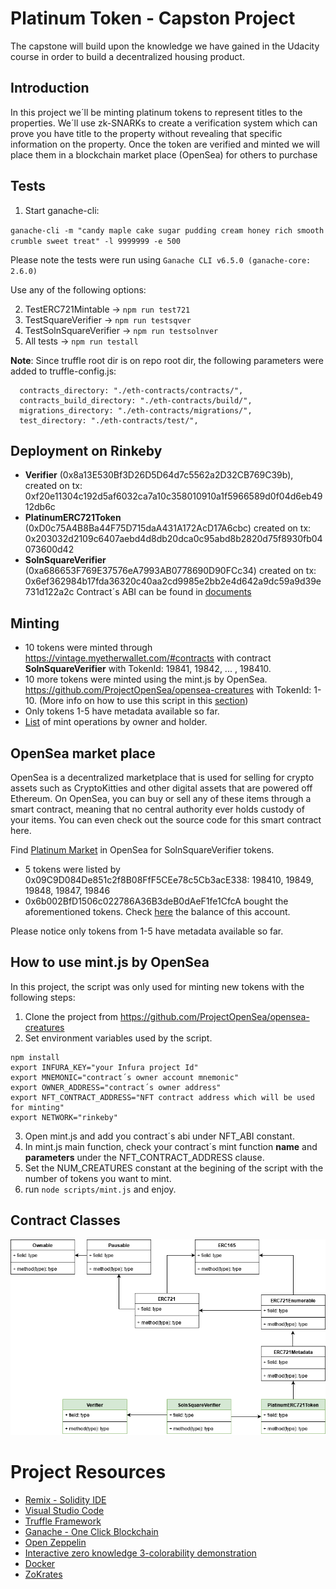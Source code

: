 # Platinum Token - Capston Project

The capstone will build upon the knowledge we have gained in the Udacity course in order to build a decentralized housing product. 

## Introduction

In this project we´ll be minting platinum tokens to represent titles to the properties. We´ll use zk-SNARKs to create a verification system which can prove you have title to the property without revealing that specific information on the property. 
Once the token are verified and minted we will place them in a blockchain market place (OpenSea) for others to purchase

## Tests

1. Start ganache-cli:

`ganache-cli -m "candy maple cake sugar pudding cream honey rich smooth crumble sweet treat" -l 9999999 -e 500`

Please note the tests were run using `Ganache CLI v6.5.0 (ganache-core: 2.6.0)`

Use any of the following options:

2. TestERC721Mintable -> `npm run test721`
3. TestSquareVerifier -> `npm run testsqver`
4. TestSolnSquareVerifier -> `npm run testsolnver`
5. All tests -> `npm run testall`

__Note__: Since truffle root dir is on repo root dir, the following parameters were added to truffle-config.js:
```
  contracts_directory: "./eth-contracts/contracts/",
  contracts_build_directory: "./eth-contracts/build/",
  migrations_directory: "./eth-contracts/migrations/",
  test_directory: "./eth-contracts/test/",
```

## Deployment on Rinkeby

- __Verifier__ (0x8a13E530Bf3D26D5D64d7c5562a2D32CB769C39b), created on tx: 0xf20e11304c192d5af6032ca7a10c358010910a1f5966589d0f04d6eb4912db6c
- __PlatinumERC721Token__ (0xD0c75A4B8Ba44F75D715daA431A172AcD17A6cbc) created on tx: 0x203032d2109c6407aebd4d8db20dca0c95abd8b2820d75f8930fb04073600d42
- __SolnSquareVerifier__ (0xa686653F769E37576eA7993AB0778690D90FCc34) created on tx: 0x6ef362984b17fda36320c40aa2cd9985e2bb2e4d642a9dc59a9d39e731d122a2c 
Contract´s ABI can be found in [documents](./documents)

## Minting

- 10 tokens were minted through https://vintage.myetherwallet.com/#contracts with contract __SolnSquareVerifier__ with TokenId: 19841, 19842, ... , 198410.
- 10 more tokens were minted using the mint.js by OpenSea. https://github.com/ProjectOpenSea/opensea-creatures with TokenId: 1-10.  (More info on how to use this script in this [section](#How-to-use-mint.js-by-OpenSea))
- Only tokens 1-5 have metadata available so far.
- [List](https://rinkeby.etherscan.io/token/0xa686653f769e37576ea7993ab0778690d90fcc34?a=0x09c9d084de851c2f8b08fff5cee78c5cb3ace338) of mint operations by owner and holder. 

## OpenSea market place

OpenSea is a decentralized marketplace that is used for selling for crypto assets such as CryptoKitties and other digital assets that are powered off Ethereum. On OpenSea, you can buy or sell any of these items through a smart contract, meaning that no central authority ever holds custody of your items. You can even check out the source code for this smart contract here.

Find [Platinum Market](https://rinkeby.opensea.io/assets/platinum) in OpenSea for SolnSquareVerifier tokens.

- 5 tokens were listed by 0x09C9D084De851c2f8B08FfF5CEe78c5Cb3acE338: 198410, 19849, 19848, 19847, 19846
- 0x6b002BfD1506c022786A36B3deB0dAeF1fe1CfcA bought the aforementioned tokens. Check [here](https://rinkeby.etherscan.io/token/0xa686653f769e37576ea7993ab0778690d90fcc34?a=0x6b002bfd1506c022786a36b3deb0daef1fe1cfca) the balance of this account.

Please notice only tokens from 1-5 have metadata available so far.

## How to use mint.js by OpenSea

In this project, the script was only used for minting new tokens with the following steps:

1. Clone the project from https://github.com/ProjectOpenSea/opensea-creatures
2. Set environment variables used by the script.
```
npm install
export INFURA_KEY="your Infura project Id"
export MNEMONIC="contract´s owner account mnemonic"
export OWNER_ADDRESS="contract´s owner address"
export NFT_CONTRACT_ADDRESS="NFT contract address which will be used for minting"
export NETWORK="rinkeby"
```
3. Open mint.js and add you contract´s abi under NFT_ABI constant.
4. In mint.js main function, check your contract´s mint function __name__ and __parameters__ under the NFT_CONTRACT_ADDRESS clause.
5. Set the NUM_CREATURES constant at the begining of the script with the number of tokens you want to mint.
6. run ``node scripts/mint.js`` and enjoy.


## Contract Classes

![](./documents/Capstone_Classes.png)


# Project Resources

* [Remix - Solidity IDE](https://remix.ethereum.org/)
* [Visual Studio Code](https://code.visualstudio.com/)
* [Truffle Framework](https://truffleframework.com/)
* [Ganache - One Click Blockchain](https://truffleframework.com/ganache)
* [Open Zeppelin ](https://openzeppelin.org/)
* [Interactive zero knowledge 3-colorability demonstration](http://web.mit.edu/~ezyang/Public/graph/svg.html)
* [Docker](https://docs.docker.com/install/)
* [ZoKrates](https://github.com/Zokrates/ZoKrates)
